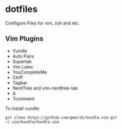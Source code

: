dotfiles
=======

Configure Files for vim, zsh and etc.

## Vim Plugins

* Vundle
* Auto Pairs
* Supertab
* Vim Latex
* YouCompleteMe
* CtrlP
* Tagbar
* NerdTree and vim-nerdtree-tab
* A
* Tcomment

To install vundle:

    git clone https://github.com/gmarik/Vundle.vim.git ~/.vim/bundle/Vundle.vim
